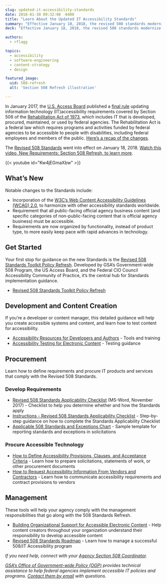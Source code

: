 ```yaml
---
slug: updated-it-accessibility-standards
date: 2018-01-30 09:32:00 -0400
title: "Learn About the Updated IT Accessibility Standards"
summary: "Effective January 18, 2018, the revised 508 standards modernize the federal government’s IT accessibility standards and bring us into alignment with governments around the world."
deck: "Effective January 18, 2018, the revised 508 standards modernize the federal government’s IT accessibility standards and bring us into alignment with governments around the world."

authors:
  - rflagg

topics:
  - accessibility
  - software-engineering
  - content-strategy
  - design

featured_image:
  uid: 508-refresh
  alt: 'Section 508 Refresh illustration'

---
```


In January 2017, the [U.S. Access Board](https://www.access-board.gov/) published a [final rule](https://www.access-board.gov/guidelines-and-standards/communications-and-it/about-the-ict-refresh/final-rule) updating information technology (IT)accessibility requirements covered by Section 508 of the [Rehabilitation Act of 1973](https://www.access-board.gov/the-board/laws/rehabilitation-act-of-1973), which includes IT that is developed, procured, maintained, or used by federal agencies. The Rehabilitation Act is a federal law which requires programs and activities funded by federal agencies to be accessible to people with disabilities, including federal employees and members of the public. [Here’s a recap of the changes](https://www.access-board.gov/guidelines-and-standards/communications-and-it/about-the-ict-refresh/overview-of-the-final-rule).

The [Revised 508 Standards](https://www.access-board.gov/guidelines-and-standards/communications-and-it/about-the-ict-refresh/final-rule/text-of-the-standards-and-guidelines) went into effect on January 18, 2018. [Watch this video, New Requirements: Section 508 Refresh, to learn more](https://www.youtube.com/watch?v%3DKw4jEGmaXbw).

{{< youtube id="Kw4jEGmaXbw" >}}

## What’s New

Notable changes to the Standards include:

* Incorporation of the [W3C’s Web Content Accessibility Guidelines (WCAG) 2.0](http://www.w3.org/TR/WCAG20/), to harmonize with other accessibility standards worldwide.
* Requirement that all public-facing official agency business content (and specific categories of non-public-facing content that is official agency business) must be accessible.
* Requirements are now organized by functionality, instead of product type, to more easily keep pace with rapid advances in technology.

## Get Started

Your first stop for guidance on the new Standards is the [Revised 508 Standards Toolkit Policy Refresh](https://section508.gov/refresh-toolkit). Developed by GSA’s Government-wide 508 Program, the US Access Board, and the Federal CIO Council Accessibility Community of Practice, it’s the central hub for Standards implementation guidance.

* [Revised 508 Standards Toolkit Policy Refresh](https://section508.gov/refresh-toolkit)

## Development and Content Creation

If you’re a developer or content manager, this detailed guidance will help you create accessible systems and content, and learn how to test content for accessibility.

* [Accessibility Resources for Developers and Authors](https://section508.gov/Accessibility-Resources-for-Developers-and-Authors) - Tools and training
* [Accessibility Testing for Electronic Content](https://section508.gov/refresh-toolkit/test) - Testing guidance

## Procurement

Learn how to define requirements and procure IT products and services that comply with the Revised 508 Standards.

### Develop Requirements

* [Revised 508 Standards Applicability Checklist](https://section508.gov/sites/default/files/Revised%2520508%2520Standards%2520Applicability%2520Checklist.docx) (MS-Word, November 2017) - Checklist to help you determine whether and how the Standards apply
* [Instructions - Revised 508 Standards Applicability Checklist](https://section508.gov/revised-508-standards-applicability-checklist) - Step-by-step guidance on how to complete the Standards Applicability Checklist
* [Applicable 508 Standards and Exceptions Chart](https://section508.gov/applicable-508-standards-and-exceptions-chart) - Sample template for reporting standards and exceptions in solicitations

### Procure Accessible Technology

* [How to Define Accessibility Provisions, Clauses, and Acceptance Criteria](https://section508.gov/accessibility-provisions) - Learn how to prepare solicitations, statements of work, or other procurement documents
* [How to Request Accessibility Information From Vendors and Contractors](https://section508.gov/how-to-request-accessibility-information-from-vendors-and-contractors) - Learn how to communicate accessibility requirements and contract provisions to vendors

## Management

These tools will help your agency comply with the management responsibilities that go along with the 508 Standards Refresh.

* [Building Organizational Support for Accessible Electronic Content](https://section508.gov/Build-Organizational-Support-for-Accessible-Electronic-Content) - Help content creators throughout your organization understand their responsibility to develop accessible content
* [Revised 508 Standards Roadmap](https://section508.gov/revised-508-standards-roadmap) - Learn how to manage a successful 508/IT Accessibility program

_If you need help, connect with your [Agency Section 508 Coordinator](https://www.section508.gov/508-coordinator-listing)._

_[GSA’s Office of Government-wide Policy (OGP)](https://www.gsa.gov/about-us/organization/office-of-governmentwide-policy/information-integrity-and-access) provides technical assistance to help federal agencies implement accessible IT policies and programs. [Contact them by email](mailto:section.508@gsa.gov) with questions._
